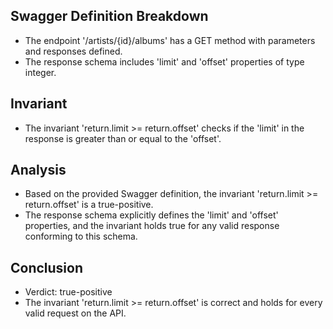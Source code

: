 ## Swagger Definition Breakdown
- The endpoint '/artists/{id}/albums' has a GET method with parameters and responses defined.
- The response schema includes 'limit' and 'offset' properties of type integer.

## Invariant
- The invariant 'return.limit >= return.offset' checks if the 'limit' in the response is greater than or equal to the 'offset'.

## Analysis
- Based on the provided Swagger definition, the invariant 'return.limit >= return.offset' is a true-positive.
- The response schema explicitly defines the 'limit' and 'offset' properties, and the invariant holds true for any valid response conforming to this schema.

## Conclusion
- Verdict: true-positive
- The invariant 'return.limit >= return.offset' is correct and holds for every valid request on the API.
